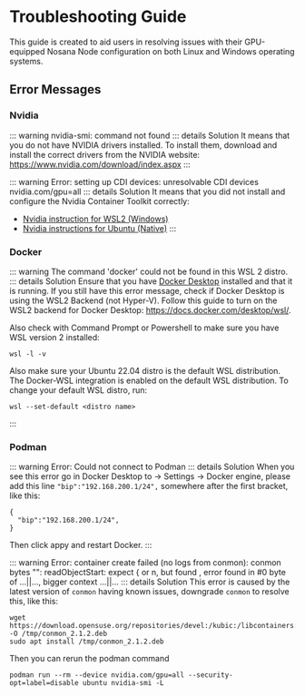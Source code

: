# Troubleshooting Guide

This guide is created to aid users in resolving issues with their GPU-equipped Nosana Node configuration on both Linux and Windows operating systems.

## Error Messages

### Nvidia

::: warning nvidia-smi: command not found
::: details Solution
It means that you do not have NVIDIA drivers installed. To install them, download and install the correct drivers from the NVIDIA website: https://www.nvidia.com/download/index.aspx
:::

::: warning Error: setting up CDI devices: unresolvable CDI devices nvidia.com/gpu=all
::: details Solution
It means that you did not install and configure the Nvidia Container Toolkit correctly:

- [Nvidia instruction for WSL2 (Windows)](https://docs.nosana.com/nodes/testgrid-windows.html#install-the-nvidia-container-toolkit)
- [Nvidia instructions for Ubuntu (Native)](https://docs.nosana.com/nodes/testgrid-ubuntu.html#guide-to-install-nvidia-container-toolkit)
  :::

### Docker

::: warning The command 'docker' could not be found in this WSL 2 distro.
::: details Solution
Ensure that you have [Docker Desktop](https://docs.docker.com/desktop/install/windows-install/) installed and that it is running. If you still have this error message, check if Docker Desktop is using the WSL2 Backend (not Hyper-V). Follow this guide to turn on the WSL2 backend for Docker Desktop: https://docs.docker.com/desktop/wsl/.

Also check with Command Prompt or Powershell to make sure you have WSL version 2 installed:

```
wsl -l -v
```

Also make sure your Ubuntu 22.04 distro is the default WSL distribution. The Docker-WSL integration is enabled on the default WSL distribution. To change your default WSL distro, run:

```
wsl --set-default <distro name>
```

:::

### Podman

::: warning Error: Could not connect to Podman
::: details Solution
When you see this error go in Docker Desktop to -> Settings -> Docker engine, please add this line `"bip":"192.168.200.1/24",` somewhere after the first bracket, like this:

```
{
  "bip":"192.168.200.1/24",
}
```

Then click appy and restart Docker.
:::

::: warning Error: container create failed (no logs from conmon): conmon bytes "": readObjectStart: expect { or n, but found , error found in #0 byte of ...||..., bigger context ...||...
::: details Solution
This error is caused by the latest version of `conmon` having known issues, downgrade `conmon` to resolve this, like this:

```
wget https://download.opensuse.org/repositories/devel:/kubic:/libcontainers:/stable/xUbuntu_22.04/amd64/conmon_2.1.2~0_amd64.deb -O /tmp/conmon_2.1.2.deb
sudo apt install /tmp/conmon_2.1.2.deb
```

Then you can rerun the podman command

```
podman run --rm --device nvidia.com/gpu=all --security-opt=label=disable ubuntu nvidia-smi -L
```
